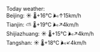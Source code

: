 Today weather:  
Beijing: ☀️   🌡️+16°C 🌬️↑15km/h  
Tianjin: ⛅️  🌡️+19°C 🌬️↗4km/h  
Shijiazhuang: ☀️   🌡️+15°C 🌬️↗4km/h  
Tangshan: ☀️   🌡️+18°C 🌬️↙4km/h  
